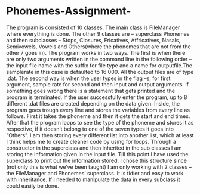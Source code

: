 # Phonemes-Assignment-
The program is consisted of 10 classes.  The main class is FileManager where everything is done. The other 9 classes are – superclass Phonemes and then subclasses – Stops, Closures, Fricatives, Affricatives, Nasals, Semivowels, Vowels and Others(where the phonemes that are not from the other 7 goes in). 
The program works in two ways. The first is when there are only two arguments written in the command line in the following order – the input file name with the suffix for file type and a name for outputfile.The samplerate in this case is defaulted to 16 000. All the output files are of type .dat. The second way is when the user types in the flag –s, for first argument, sample rate for second and then input and output arguments. If something goes wrong there is a statement that gets printed and the program is terminated.
If the user successfully enter the program, up to 8 different .dat files are created depending on the data given.
Inside, the program goes trough every line and stores the variables from every line as follows. First it takes the phoneme and then it gets the start and end times. After that the program loops to see the type of the phoneme and stores it as respective, if it doesn’t belong to one of the seven types it goes into “Others”. I am then storing every different list into another list, which at least I think helps me to create cleaner code by using for loops. Through a constructor in the superclass and then inherited in the sub classes I am storing the information given in the input file. Till this point I have used the superclass to print out the information stored. I chose this structure since (not only this is what we’ve been taught) I am only working with 2 classes – the FileManager and Phonemes’ superclass. It is tidier and easy to work with inheritance. If I needed to manipulate the data in every subclass it could easily be done.
